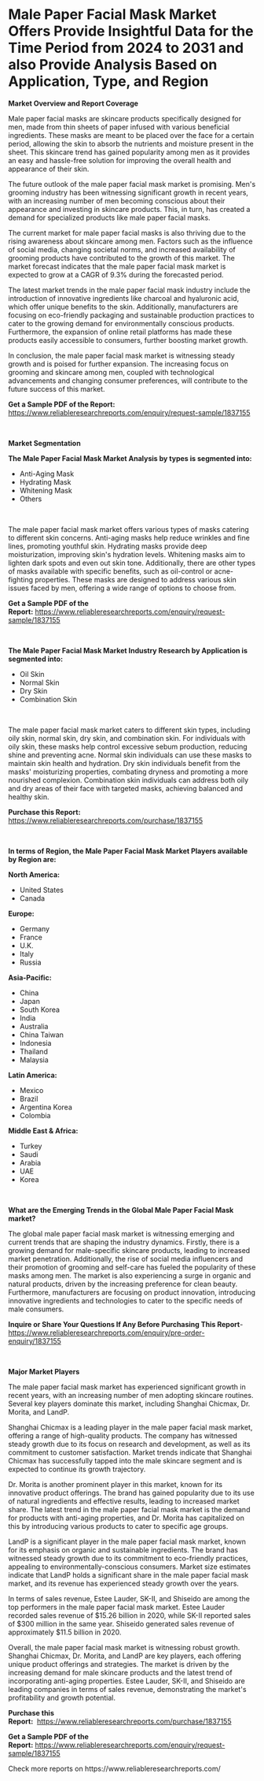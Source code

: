 <p><h1>Male Paper Facial Mask Market Offers Provide Insightful Data for the Time Period from 2024 to 2031 and also Provide Analysis Based on Application, Type, and Region</h1></p><p><strong>Market Overview and Report Coverage</strong></p>
<p><p>Male paper facial masks are skincare products specifically designed for men, made from thin sheets of paper infused with various beneficial ingredients. These masks are meant to be placed over the face for a certain period, allowing the skin to absorb the nutrients and moisture present in the sheet. This skincare trend has gained popularity among men as it provides an easy and hassle-free solution for improving the overall health and appearance of their skin.</p><p>The future outlook of the male paper facial mask market is promising. Men's grooming industry has been witnessing significant growth in recent years, with an increasing number of men becoming conscious about their appearance and investing in skincare products. This, in turn, has created a demand for specialized products like male paper facial masks.</p><p>The current market for male paper facial masks is also thriving due to the rising awareness about skincare among men. Factors such as the influence of social media, changing societal norms, and increased availability of grooming products have contributed to the growth of this market. The market forecast indicates that the male paper facial mask market is expected to grow at a CAGR of 9.3% during the forecasted period.</p><p>The latest market trends in the male paper facial mask industry include the introduction of innovative ingredients like charcoal and hyaluronic acid, which offer unique benefits to the skin. Additionally, manufacturers are focusing on eco-friendly packaging and sustainable production practices to cater to the growing demand for environmentally conscious products. Furthermore, the expansion of online retail platforms has made these products easily accessible to consumers, further boosting market growth.</p><p>In conclusion, the male paper facial mask market is witnessing steady growth and is poised for further expansion. The increasing focus on grooming and skincare among men, coupled with technological advancements and changing consumer preferences, will contribute to the future success of this market.</p></p>
<p><strong>Get a Sample PDF of the Report:</strong> <a href="https://www.reliableresearchreports.com/enquiry/request-sample/1837155">https://www.reliableresearchreports.com/enquiry/request-sample/1837155</a></p>
<p>&nbsp;</p>
<p><strong>Market Segmentation</strong></p>
<p><strong>The Male Paper Facial Mask Market Analysis by types is segmented into:</strong></p>
<p><ul><li>Anti-Aging Mask</li><li>Hydrating Mask</li><li>Whitening Mask</li><li>Others</li></ul></p>
<p>&nbsp;</p>
<p><p>The male paper facial mask market offers various types of masks catering to different skin concerns. Anti-aging masks help reduce wrinkles and fine lines, promoting youthful skin. Hydrating masks provide deep moisturization, improving skin's hydration levels. Whitening masks aim to lighten dark spots and even out skin tone. Additionally, there are other types of masks available with specific benefits, such as oil-control or acne-fighting properties. These masks are designed to address various skin issues faced by men, offering a wide range of options to choose from.</p></p>
<p><strong>Get a Sample PDF of the Report:</strong>&nbsp;<a href="https://www.reliableresearchreports.com/enquiry/request-sample/1837155">https://www.reliableresearchreports.com/enquiry/request-sample/1837155</a></p>
<p>&nbsp;</p>
<p><strong>The Male Paper Facial Mask Market Industry Research by Application is segmented into:</strong></p>
<p><ul><li>Oil Skin</li><li>Normal Skin</li><li>Dry Skin</li><li>Combination Skin</li></ul></p>
<p>&nbsp;</p>
<p><p>The male paper facial mask market caters to different skin types, including oily skin, normal skin, dry skin, and combination skin. For individuals with oily skin, these masks help control excessive sebum production, reducing shine and preventing acne. Normal skin individuals can use these masks to maintain skin health and hydration. Dry skin individuals benefit from the masks' moisturizing properties, combating dryness and promoting a more nourished complexion. Combination skin individuals can address both oily and dry areas of their face with targeted masks, achieving balanced and healthy skin.</p></p>
<p><strong>Purchase this Report:</strong>&nbsp; <a href="https://www.reliableresearchreports.com/purchase/1837155">https://www.reliableresearchreports.com/purchase/1837155</a></p>
<p>&nbsp;</p>
<p><strong>In terms of Region, the Male Paper Facial Mask Market Players available by Region are:</strong></p>
<p>
    <p> <strong> North America: </strong>
        <ul>
            <li>United States</li>
            <li>Canada</li>
        </ul>
        </p> 
    <p> <strong> Europe: </strong>
        <ul>
            <li>Germany</li>
            <li>France</li>
            <li>U.K.</li>
            <li>Italy</li>
            <li>Russia</li>
        </ul>
        </p> 
    <p> <strong> Asia-Pacific: </strong>
        <ul>
            <li>China</li>
            <li>Japan</li>
            <li>South Korea</li>
            <li>India</li>
            <li>Australia</li>
            <li>China Taiwan</li>
            <li>Indonesia</li>
            <li>Thailand</li>
            <li>Malaysia</li>
        </ul>
        </p> 
    <p> <strong> Latin America: </strong>
        <ul>
            <li>Mexico</li>
            <li>Brazil</li>
            <li>Argentina Korea</li>
            <li>Colombia</li>
        </ul>
        </p> 
    <p> <strong> Middle East & Africa: </strong>
        <ul>
            <li>Turkey</li>
            <li>Saudi</li>
            <li>Arabia</li>
            <li>UAE</li>
            <li>Korea</li>
        </ul>
    </p>
    </p>
<p>&nbsp;</p>
<p><strong>What are the Emerging Trends in the Global Male Paper Facial Mask market?</strong></p>
<p><p>The global male paper facial mask market is witnessing emerging and current trends that are shaping the industry dynamics. Firstly, there is a growing demand for male-specific skincare products, leading to increased market penetration. Additionally, the rise of social media influencers and their promotion of grooming and self-care has fueled the popularity of these masks among men. The market is also experiencing a surge in organic and natural products, driven by the increasing preference for clean beauty. Furthermore, manufacturers are focusing on product innovation, introducing innovative ingredients and technologies to cater to the specific needs of male consumers.</p></p>
<p><strong>Inquire or Share Your Questions If Any Before Purchasing This Report</strong>- <a href="https://www.reliableresearchreports.com/enquiry/pre-order-enquiry/1837155">https://www.reliableresearchreports.com/enquiry/pre-order-enquiry/1837155</a></p>
<p>&nbsp;</p>
<p><strong>Major Market Players</strong></p>
<p><p>The male paper facial mask market has experienced significant growth in recent years, with an increasing number of men adopting skincare routines. Several key players dominate this market, including Shanghai Chicmax, Dr. Morita, and LandP.</p><p>Shanghai Chicmax is a leading player in the male paper facial mask market, offering a range of high-quality products. The company has witnessed steady growth due to its focus on research and development, as well as its commitment to customer satisfaction. Market trends indicate that Shanghai Chicmax has successfully tapped into the male skincare segment and is expected to continue its growth trajectory.</p><p>Dr. Morita is another prominent player in this market, known for its innovative product offerings. The brand has gained popularity due to its use of natural ingredients and effective results, leading to increased market share. The latest trend in the male paper facial mask market is the demand for products with anti-aging properties, and Dr. Morita has capitalized on this by introducing various products to cater to specific age groups.</p><p>LandP is a significant player in the male paper facial mask market, known for its emphasis on organic and sustainable ingredients. The brand has witnessed steady growth due to its commitment to eco-friendly practices, appealing to environmentally-conscious consumers. Market size estimates indicate that LandP holds a significant share in the male paper facial mask market, and its revenue has experienced steady growth over the years.</p><p>In terms of sales revenue, Estee Lauder, SK-II, and Shiseido are among the top performers in the male paper facial mask market. Estee Lauder recorded sales revenue of $15.26 billion in 2020, while SK-II reported sales of $300 million in the same year. Shiseido generated sales revenue of approximately $11.5 billion in 2020.</p><p>Overall, the male paper facial mask market is witnessing robust growth. Shanghai Chicmax, Dr. Morita, and LandP are key players, each offering unique product offerings and strategies. The market is driven by the increasing demand for male skincare products and the latest trend of incorporating anti-aging properties. Estee Lauder, SK-II, and Shiseido are leading companies in terms of sales revenue, demonstrating the market's profitability and growth potential.</p></p>
<p><strong>Purchase this Report:</strong>&nbsp;&nbsp;<a href="https://www.reliableresearchreports.com/purchase/1837155">https://www.reliableresearchreports.com/purchase/1837155</a></p>
<p></p>
<p><strong>Get a Sample PDF of the Report:</strong>&nbsp;<a href="https://www.reliableresearchreports.com/enquiry/request-sample/1837155">https://www.reliableresearchreports.com/enquiry/request-sample/1837155</a></p>
<p>Check more reports on https://www.reliableresearchreports.com/</p>